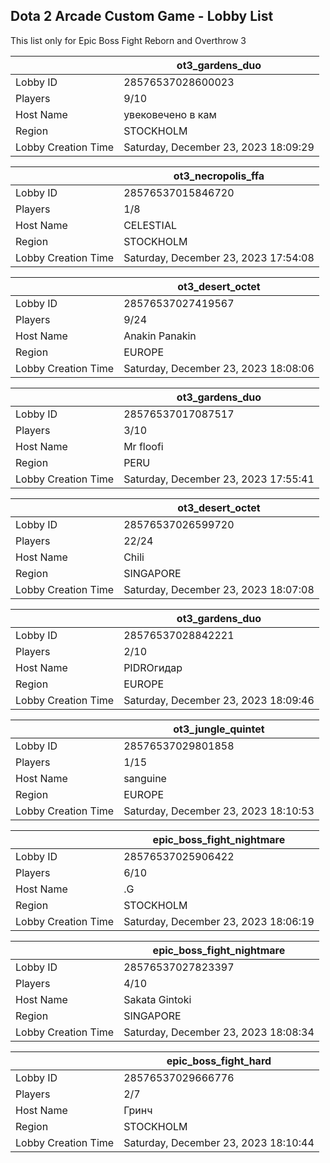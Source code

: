 ## Dota 2 Arcade Custom Game - Lobby List

This list only for Epic Boss Fight Reborn and Overthrow 3

|  | ot3_gardens_duo |
| ------ | ------ |
| Lobby ID | 28576537028600023 |
| Players | 9/10 |
| Host Name | увековечено в кам |
| Region | STOCKHOLM |
| Lobby Creation Time | Saturday, December 23, 2023 18:09:29 |


|  | ot3_necropolis_ffa |
| ------ | ------ |
| Lobby ID | 28576537015846720 |
| Players | 1/8 |
| Host Name | CELESTIAL |
| Region | STOCKHOLM |
| Lobby Creation Time | Saturday, December 23, 2023 17:54:08 |


|  | ot3_desert_octet |
| ------ | ------ |
| Lobby ID | 28576537027419567 |
| Players | 9/24 |
| Host Name | Anakin Panakin |
| Region | EUROPE |
| Lobby Creation Time | Saturday, December 23, 2023 18:08:06 |


|  | ot3_gardens_duo |
| ------ | ------ |
| Lobby ID | 28576537017087517 |
| Players | 3/10 |
| Host Name | Mr floofi |
| Region | PERU |
| Lobby Creation Time | Saturday, December 23, 2023 17:55:41 |


|  | ot3_desert_octet |
| ------ | ------ |
| Lobby ID | 28576537026599720 |
| Players | 22/24 |
| Host Name | Chili |
| Region | SINGAPORE |
| Lobby Creation Time | Saturday, December 23, 2023 18:07:08 |


|  | ot3_gardens_duo |
| ------ | ------ |
| Lobby ID | 28576537028842221 |
| Players | 2/10 |
| Host Name | PIDROгидар |
| Region | EUROPE |
| Lobby Creation Time | Saturday, December 23, 2023 18:09:46 |


|  | ot3_jungle_quintet |
| ------ | ------ |
| Lobby ID | 28576537029801858 |
| Players | 1/15 |
| Host Name | sanguine |
| Region | EUROPE |
| Lobby Creation Time | Saturday, December 23, 2023 18:10:53 |


|  | epic_boss_fight_nightmare |
| ------ | ------ |
| Lobby ID | 28576537025906422 |
| Players | 6/10 |
| Host Name | .G |
| Region | STOCKHOLM |
| Lobby Creation Time | Saturday, December 23, 2023 18:06:19 |


|  | epic_boss_fight_nightmare |
| ------ | ------ |
| Lobby ID | 28576537027823397 |
| Players | 4/10 |
| Host Name | Sakata Gintoki |
| Region | SINGAPORE |
| Lobby Creation Time | Saturday, December 23, 2023 18:08:34 |


|  | epic_boss_fight_hard |
| ------ | ------ |
| Lobby ID | 28576537029666776 |
| Players | 2/7 |
| Host Name | Гринч |
| Region | STOCKHOLM |
| Lobby Creation Time | Saturday, December 23, 2023 18:10:44 |


